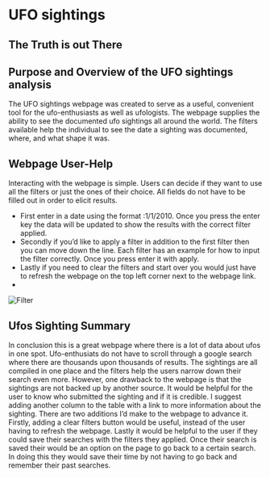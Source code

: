 # UFO sightings 
## The Truth is out There

## Purpose and Overview of the UFO sightings analysis
   The UFO sightings webpage was created to serve as a useful, convenient tool for the ufo-enthusiasts as well as ufologists. The webpage supplies the ability to see the documented ufo sightings all around the world. The filters available help the individual to see the date a sighting was documented, where, and what shape it was.
## Webpage User-Help
Interacting with the webpage is simple. Users can decide if they want to use all the filters or just the ones of their choice. All fields do not have to be filled out in order to elicit results.    
- First enter in a date using the format :1/1/2010. Once you press the enter key the data will be updated to show the results with the correct filter applied.
- Secondly if you’d like to apply a filter in addition to the first filter then you can move down the line. Each filter has an example for how to input the filter correctly. Once you press enter it with apply.
- Lastly if you need to clear the filters and start over you would just have to refresh the webpage on the top left corner next to the webpage link.
- 
![Filter](https://user-images.githubusercontent.com/106783452/187577384-46f5d856-78cd-4adb-aed2-aa026c665bb1.png)




## Ufos Sighting Summary
  In conclusion this is a great webpage where there is a lot of data about ufos in one spot. Ufo-enthusiats do not have to scroll through a google search where there are thousands upon thousands of results. The sightings are all compiled in one place and the filters help the users narrow down their search even more. However, one drawback to the webpage is that the sightings are not backed up by another source. It would be helpful for the user to know who submitted the sighting and if it is credible. I suggest adding another column to the table with a link to more information about the sighting. 
There are two additions I’d make to the webpage to advance it.
Firstly, adding a clear filters button would be useful, instead of the user having to refresh the webpage. 
Lastly it would be helpful to the user if they could save their searches with the filters they applied. Once their search is saved their would be an option on the page to go back to a certain search. In doing this they would save their time by not having to go back and remember their past searches.

